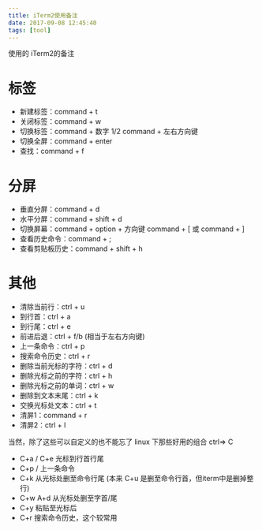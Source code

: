 ```yaml
---
title: iTerm2使用备注
date: 2017-09-08 12:45:40
tags: [tool]
---
```


使用的 iTerm2的备注<!-- more -->







# 标签
- 新建标签：command + t
- 关闭标签：command + w
- 切换标签：command + 数字 1/2 command + 左右方向键
- 切换全屏：command + enter
- 查找：command + f

# 分屏
- 垂直分屏：command + d
- 水平分屏：command + shift + d
- 切换屏幕：command + option + 方向键 command + [ 或 command + ]
- 查看历史命令：command + ;
- 查看剪贴板历史：command + shift + h
# 其他
- 清除当前行：ctrl + u
- 到行首：ctrl + a  
- 到行尾：ctrl + e
- 前进后退：ctrl + f/b (相当于左右方向键)
- 上一条命令：ctrl + p
- 搜索命令历史：ctrl + r
- 删除当前光标的字符：ctrl + d
- 删除光标之前的字符：ctrl + h
- 删除光标之前的单词：ctrl + w
- 删除到文本末尾：ctrl + k
- 交换光标处文本：ctrl + t
- 清屏1：command + r
- 清屏2：ctrl + l

当然，除了这些可以自定义的也不能忘了 linux 下那些好用的组合 ctrl=> C

- C+a / C+e 光标到行首行尾
- C+p /  上一条命令
- C+k 从光标处删至命令行尾 (本来 C+u 是删至命令行首，但iterm中是删掉整行)
- C+w A+d 从光标处删至字首/尾
- C+y 粘贴至光标后
- C+r 搜索命令历史，这个较常用
